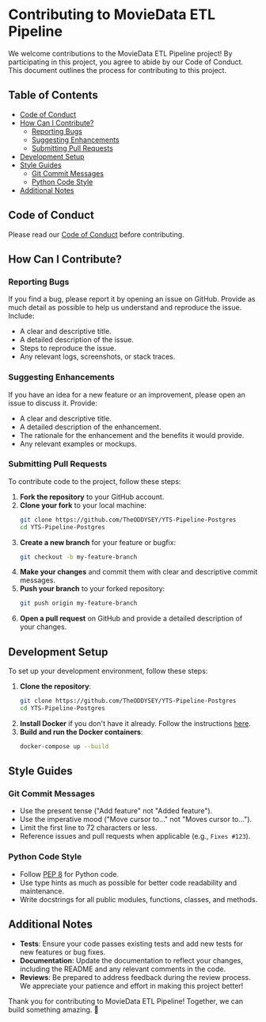 # Contributing to MovieData ETL Pipeline

We welcome contributions to the MovieData ETL Pipeline project! By participating in this project, you agree to abide by our Code of Conduct. This document outlines the process for contributing to this project.

## Table of Contents

- [Code of Conduct](#code-of-conduct)
- [How Can I Contribute?](#how-can-i-contribute)
  - [Reporting Bugs](#reporting-bugs)
  - [Suggesting Enhancements](#suggesting-enhancements)
  - [Submitting Pull Requests](#submitting-pull-requests)
- [Development Setup](#development-setup)
- [Style Guides](#style-guides)
  - [Git Commit Messages](#git-commit-messages)
  - [Python Code Style](#python-code-style)
- [Additional Notes](#additional-notes)

## Code of Conduct

Please read our [Code of Conduct](CODE_OF_CONDUCT.md) before contributing.

## How Can I Contribute?

### Reporting Bugs

If you find a bug, please report it by opening an issue on GitHub. Provide as much detail as possible to help us understand and reproduce the issue. Include:

- A clear and descriptive title.
- A detailed description of the issue.
- Steps to reproduce the issue.
- Any relevant logs, screenshots, or stack traces.

### Suggesting Enhancements

If you have an idea for a new feature or an improvement, please open an issue to discuss it. Provide:

- A clear and descriptive title.
- A detailed description of the enhancement.
- The rationale for the enhancement and the benefits it would provide.
- Any relevant examples or mockups.

### Submitting Pull Requests

To contribute code to the project, follow these steps:

1. **Fork the repository** to your GitHub account.
2. **Clone your fork** to your local machine:
   ```bash
   git clone https://github.com/TheODDYSEY/YTS-Pipeline-Postgres
   cd YTS-Pipeline-Postgres

   ```
3. **Create a new branch** for your feature or bugfix:
   ```bash
   git checkout -b my-feature-branch
   ```
4. **Make your changes** and commit them with clear and descriptive commit messages.
5. **Push your branch** to your forked repository:
   ```bash
   git push origin my-feature-branch
   ```
6. **Open a pull request** on GitHub and provide a detailed description of your changes.

## Development Setup

To set up your development environment, follow these steps:

1. **Clone the repository**:
   ```bash
   git clone https://github.com/TheODDYSEY/YTS-Pipeline-Postgres
   cd YTS-Pipeline-Postgres

   ```
2. **Install Docker** if you don't have it already. Follow the instructions [here](https://docs.docker.com/get-docker/).
3. **Build and run the Docker containers**:
   ```bash
   docker-compose up --build
   ```

## Style Guides

### Git Commit Messages

- Use the present tense ("Add feature" not "Added feature").
- Use the imperative mood ("Move cursor to..." not "Moves cursor to...").
- Limit the first line to 72 characters or less.
- Reference issues and pull requests when applicable (e.g., `Fixes #123`).

### Python Code Style

- Follow [PEP 8](https://www.python.org/dev/peps/pep-0008/) for Python code.
- Use type hints as much as possible for better code readability and maintenance.
- Write docstrings for all public modules, functions, classes, and methods.

## Additional Notes

- **Tests**: Ensure your code passes existing tests and add new tests for new features or bug fixes.
- **Documentation**: Update the documentation to reflect your changes, including the README and any relevant comments in the code.
- **Reviews**: Be prepared to address feedback during the review process. We appreciate your patience and effort in making this project better!

Thank you for contributing to MovieData ETL Pipeline! Together, we can build something amazing. 🚀
